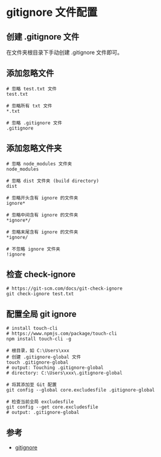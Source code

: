 # gitignore 文件配置

## 创建 .gitignore 文件

在文件夹根目录下手动创建 .gitignore 文件即可。

## 添加忽略文件

```
# 忽略 test.txt 文件
test.txt

# 忽略所有 txt 文件
*.txt

# 忽略 .gitignore 文件
.gitignore
```

## 添加忽略文件夹

```
# 忽略 node_modules 文件夹
node_modules

# 忽略 dist 文件夹 (build directory)
dist

# 忽略开头含有 ignore 的文件夹
ignore*

# 忽略中间含有 ignore 的文件夹
*ignore*/

# 忽略末尾含有 ignore 的文件夹
*ignore/

# 不忽略 ignore 文件夹
!ignore
```

## 检查 check-ignore

```
# https://git-scm.com/docs/git-check-ignore
git check-ignore test.txt
```

## 配置全局 git ignore

```
# install touch-cli
# https://www.npmjs.com/package/touch-cli
npm install touch-cli -g

# 根目录，如 C:\Users\xxx
# 创建 .gitignore-global 文件
touch .gitignore-global
# output: Touching .gitignore-global
# directory: C:\Users\xxx\.gitignore-global

# 将其添加至 Git 配置
git config --global core.excludesfile .gitignore-global

# 检查当前全局 excludesfile
git config --get core.excludesfile
# output: .gitignore-global
```

## 参考

- [gitignore](https://321paranoiawhy.github.io/post/gitignore/)